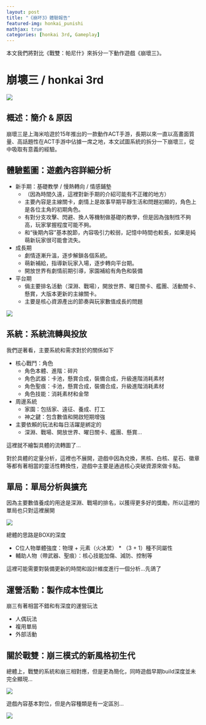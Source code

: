 ```yaml
---
layout: post
title: "《崩坏3》體驗報告"
featured-img: honkai_punishi
mathjax: true
categories: [honkai 3rd, Gameplay]
---
```


本文我們將對比《戰雙：帕尼什》來拆分一下動作遊戲《崩壞三》。

<!--more-->


# 崩壞三 / honkai 3rd

![](https://lh3.googleusercontent.com/vT54lxa-R8ccWRch8YGNrp5mAkffovySWofCf3-UwxYM3RaVyhqFUaU-dd1XKdU4xthEHuNl09MXDi29CVdzmSc7ZdtX8q-h9c1yui7UwvtqsvhblW6sxkZd07Fn5eCRmfD_hMHLCAA=w2436-h1125-no)


## 概述：簡介 & 原因

崩壞三是上海米哈遊於15年推出的一款動作ACT手游，長期以來一直以高畫面質量、高話題性在ACT手游中佔據一席之地，本文試圖系統的拆分一下崩壞三，從中吸取有意義的經驗。

## 體驗藍圖：遊戲內容詳細分析

+ 新手期：基礎教學 / 慢熱轉向 / 情感鋪墊
  + （因為時間久遠，這裡對新手期的介紹可能有不正確的地方）
  + 主要內容是主線關卡，劇情上是故事早期平靜生活和問題初顯的，角色上是各位主角的初期角色。
  + 有對分支攻擊、閃避、換人等機制做基礎的教學，但是因為強制性不夠高，玩家掌握程度可能不夠。
  + 和“後期內容”基本脫節，內容吸引力較弱，記憶中時間也較長，如果是純萌新玩家很可能會流失。
+ 成長期
  + 劇情逐漸升溫，逐步解鎖各個系統。
  + 萌新補給，指導新玩家入場，逐步轉向平台期。
  + 開放世界有劇情前期引導，家園補給有角色和裝備
+ 平台期
  + 倆主要排名活動（深淵、戰場），開放世界、曜日關卡、艦團、活動關卡、懸賞，大版本更新的主線關卡。
  + 主要是核心資源產出的節奏與玩家數值成長的問題

![](https://lh3.googleusercontent.com/Iw667i6XYi0RXgy4ChljX-eyqqaK5fCUzbNFvCE4_rWC44qnWeNvWwbhHZFHxNaQrYjynqqgZ5iimp0Pdzhb-ad4nmWFO1eJdWLEe4MovRhLJJq8BwLccilTval0ytX5VfDOIYraUlx4k3qbEwtsjKqgUrhq-co1IE4GY5VFcrwgLvAtRVkRwCU6II_kKBezd2jLHgosS7IY0ZmH_UM1ubry8GIPvICe9ch1AX5xNQMILg0bWYRIiCZhVIYQl-US4jlB6MTcM1XVo4ZfTOG5ykgcBJR-vAxtGqLPHbiEu2T9zJGmj3AUDs5UWFecV6_LmtDsG56O3FHFCX4wAAoS_Etly3atje8si5lXjGT79gmvRAm_0wDCC3aqUOBeUUzsAhq5N4y90yOaoqshC_434LMoyKHadCQlVYnmHK36M_KfoFcH1vUxyd6r5h7gcDOMcXKvbhzrDkaVikhte8sZmiCJv-GWYT88QoJtQVV9Vb1LFpw5c360TL2xxfruMOEluqtXe7e7CCaWzv_kadOOPAiRt5zIVy6PdBPiIwUgR01vHcFef5f9tPWWJza3E9a1knHgZ8jQk8iecCS-pyHZ0OY3_uJPWPFhGFymV_eSQRGTI7eVAnPUXD-8sn-ptBxcKW7mvbNodZFlGI6QfIVdgUUFaVZNmgCSCtP4gKYT9bVhxK-6SEljfkge4D3ihcqrxx5JkM1Kqdo1sx5TTXeisMUu5ItPeRlH5iX_Hhq3VPV4r3DosQ=w2436-h1125-no)

## 系統：系統流轉與投放

我們逆著看，主要系統和需求對於的關係如下

+ 核心戰鬥：角色
  + 角色本體、進階：碎片
  + 角色武器：卡池，懸賞合成，裝備合成，升級進階消耗素材
  + 角色聖痕：卡池，懸賞合成，裝備合成，升級進階消耗素材
  + 角色技能：消耗素材和金幣
+ 周邊系統
  + 家園：包括家、遠征、養成、打工
  + 神之鍵：包含數值和開啟短期增強
+ 主要依賴的玩法和每日活躍是綁定的
  + 深淵、戰場、開放世界、曜日關卡、艦團、懸賞...

這裡就不繪製具體的流轉圖了...

對於具體的定量分析，這裡也不展開，遊戲中因為兌換，黑核、白核、星石、徽章等都有著相當的靈活性轉換性，遊戲中主要是通過核心突破資源來做卡點。

## 單局：單局分析與擴充

因為主要數值養成的用途是深淵、戰場的排名，以獲得更多好的獎勵，所以這裡的單局也只對這裡展開

![](https://lh3.googleusercontent.com/R9gavVp8Ho_gmQ0o3vL6Jomqmp9v1OPP5CpB70NFaVelC9mBnYBlqUOzI5FICwyi-Ex5bh_n37l2r-sYOCyTqzkta2WWrtYNBOT4v5177QjIZVlCNYB2K7BBYro9Eeq475mQ6tjMYWdFbPtDvtqG4gRj8mzAgufBxmz09DHx90We5BNDSJkLabJ4Mg3FnjIEq-Qi7j3LG_AoRK37kF3vcrqxpVUcK0-6n10GbKzcHylCQjppyTW-CMvbPvncGfY5v5HjrW26dK_uzcbA__97a5DXB5mrXHLmG6JfbMGqImGylzArmkDKMYlbIXApBVb48JHgtx9a34gpAH9KzmN75DCWTyRjuvDKuzm6AZbcD5TQIAXI-Y9xoMdmfMxARs508oQl2EGjSp_OxVaZ7d6I6B1b0TP_EDTxFdrnex1KJhO6jQ0JXBj9LQ2wmVnN5gU2lShd8T_BFCw9nBZo1mdDWEsOBBgqHcwrRLkNVbsIvVDhLtzIFOJaL8l29Wro7kYCskwVAf_DBVNgKPZEZyTRYBDxEqk9qc7pCRdGA9_FmMyrPHoNMoAZSDBKu8jP-rMF1WsFBdSibSejQupkERpf9XvLWb_xzOFw1jZpqnsO7oGkHWBw8sC8ad1mnnsdW2d0b8EKe3A98miu7L0Iliuoi1pCK5WdXNoToPNwwuO7LjO6waIa5NVFD2D-gSQnrUzSz-bdQhql9FmMULOu0slSm0mfnW0qUvfmm35ZKtCsyDyDxCeqeA=w2436-h1125-no)

總體的思路是BOX的深度

+ C位人物單體強度：物理 + 元素（火冰累） * （3 + 1）種不同屬性
+ 輔助人物（帶武器、聖痕）：核心技能加傷、減防、控制等


這裡可能需要對裝備更新的時間和設計維度進行一個分析...先鴿了

## 運營活動：製作成本性價比

崩三有著相當不錯和有深度的運營玩法

+ 人偶玩法
+ 複用單局
+ 外部活動

## 關於戰雙：崩三模式的新風格初生代

總體上，戰雙的系統和崩三相對應，但是更為簡化，同時遊戲早期build深度並未完全顯現...

![](https://lh3.googleusercontent.com/qnk0nNmMCNr1fpLsK0fU8g4RbH3SLM1VacSFmryA6_FVECm2NOPVIrFzgyHJS_3EE5QvMFIVqiqjFgaRHzFTAwoEHoW7kb0-87-rzdItRuj9QTUZeyYaAdkIaU-5nR-rxYcI5eJ-SUMFwtCMqpVLiBx_zyCkmXENs622pTk0wv9W2A1Yc8SMYl4PSho4WTPIczOzvSTtVN-4d0X-8wdnI89zjEIeWDtMb6oM3CZg9MpLKfPMNjdFrC7aElXbUGOtxWd7BYfjTdhkBNLL7nuIL9VBpT6ykZOyQc28TsU7vOp1vpYzOdG1Y5vRKF3QOmaFj2UKlGzXvtedgUSmGENqhWhuxY7FTWDv9tfzDWai9PZcBpVqtuxFjDMiFMQJYNbJ4evjsK3YtjKxmNkJErzT7GgLel5iIqaeQ2izkykMnyu3k2wC6UBAxkMVblDDW55AgKGuaV1wLEMuEaSafAIQHyj4pS6hxel_Lj_zglPpoCuT5vrSAWX7dj2lnTz0cGyWzUbeQb2GrvoHSYgtait_mHPEiVzCLlW79bDllRBMwNUm-l_TyYdiuVEoPVzu8xbyB1re525l9GthEW8z7qrH-sCIxLzHGDCns6t4eLSXcoD3u6hXzvqsDs_pMEqfNTjJ8ylOBnEiyIXiZ4-CU-Ow8N8bc-89PaJUfpWVm3nlxSS0DQuOZoz5PhRYWbJltXlpsdyHhuWTLwzxovh0D_zR1ygr87bVUg0Tidp47BDO9gpjTR2U2A=w853-h394-no)

遊戲內容基本對位，但是內容種類是有一定區別...

![](https://lh3.googleusercontent.com/PWnMPSwOifDqgDs8h5TvjSOA3mCVUZGYmSJIgi1myqLIsr8pOEzT5H8ZnVtDi-7jMBP-ovqA91Wn-CH2vTY2IqA8flbXbQnm93dGFa4-39nHE8ID0_xWtvrjb_i5-mTZji1VRiBQToBHMqvm8EJxZxcs728J3yKBwionJ2tZt9pOr5DHNocxtXPJNJj-O_uf_nNfQzB9UaxPeX1_20z3VR9dbIii3RgJGGvBNTps4uttGRUGuL9cywik4ji05UhFAouPfca6_cnlhHVYcf_0n3zsAuyP1ekNbYZUwuaGSmzbCzuSA1L2Zs11LQn49xA27fi23KXSy1X4M2kwaMuw3zM0vsnuQw4PNEDBn--iMLfWpyPWU2OppnIq7FR3GTbk2-N-e35E8HEf8wPI8wskpxmXNCyLQ1YPbn5n0UbKupIsa0BM1AzvA0799FG4T0r1ZPTQ9I2Bbu-nnqas_vLkMM2m4Bly4EExaq7oy9Iv-5zdsOsAiltO2Y7pjuOejCo3mGj8NhDw_c-BrvILYSJxntb1dXepK07BSepJHdLMHGDi9ckqu7L_1jznUzL6_zrv3tHfIYb10n31FFR2WD1qTYqOfixnCaAM1T7abaOSDoGppdkK-8-5HbtrQ8CdT7fDd0ObMYE2ecG942Qvt-CPXmlGXPHSu0tvXUhiOMqVeR-yrwyw8VauViXYA67RaWp8gdxHNaCV5Wz9yaTj0hA_Qg39GqQ3mbzGJOkMETrEhaOVlCG_Sg=w853-h394-no)